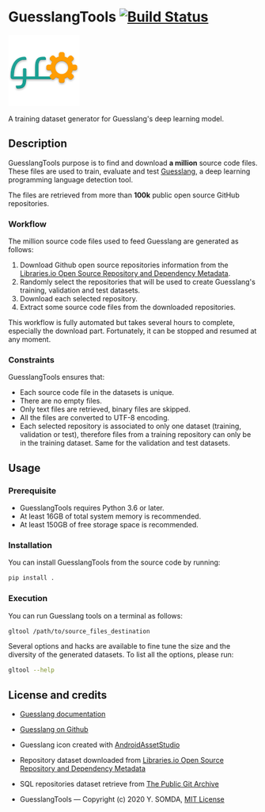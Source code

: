# GuesslangTools [![Build Status](https://travis-ci.org/yoeo/guesslangtools.svg?branch=master)](https://travis-ci.org/yoeo/guesslangtools)


![Guesslangtools](guesslangtools/data/guesslangtools.png)

A training dataset generator for Guesslang's deep learning model.

## Description

GuesslangTools purpose is to find and download **a million** source code files.
These files are used to train, evaluate and test
[Guesslang](https://github.com/yoeo/guesslang),
a deep learning programming language detection tool.

The files are retrieved from more than **100k** public open source
GitHub repositories.

### Workflow

The million source code files used to feed Guesslang are generated as follows:

1. Download Github open source repositories information from the
[Libraries.io Open Source Repository and Dependency Metadata](https://zenodo.org/record/1196312/files/Libraries.io-open-data-1.2.0.tar.gz).
2. Randomly select the repositories that will be used to create
  Guesslang's training, validation and test datasets.
3. Download each selected repository.
4. Extract some source code files from the downloaded repositories.

This workflow is fully automated but takes several hours to complete,
especially the download part.
Fortunately, it can be stopped and resumed at any moment.

### Constraints

GuesslangTools ensures that:

* Each source code file in the datasets is unique.
* There are no empty files.
* Only text files are retrieved, binary files are skipped.
* All the files are converted to UTF-8 encoding.
* Each selected repository is associated to only one dataset
  (training, validation or test),
  therefore files from a training repository can only be in
  the training dataset. Same for the validation and test datasets.

## Usage

### Prerequisite

* GuesslangTools requires Python 3.6 or later.
* At least 16GB of total system memory is recommended.
* At least 150GB of free storage space is recommended.

### Installation

You can install GuesslangTools from the source code by running:

```bash
pip install .
```

### Execution

You can run Guesslang tools on a terminal as follows:

```bash
gltool /path/to/source_files_destination
```

Several options and hacks are available to fine tune the size and
the diversity of the generated datasets. To list all the options, please run:

```bash
gltool --help
```

## License and credits

* [Guesslang documentation](https://guesslang.readthedocs.io/en/latest/)

* [Guesslang on Github](https://github.com/yoeo/guesslang)

* Guesslang icon created with
  [AndroidAssetStudio](https://github.com/romannurik/AndroidAssetStudio)

* Repository dataset downloaded from
  [Libraries.io Open Source Repository and Dependency Metadata](https://zenodo.org/record/1196312/files/Libraries.io-open-data-1.2.0.tar.gz)

* SQL repositories dataset retrieve from [The Public Git Archive](https://github.com/src-d/datasets/tree/master/PublicGitArchive)

* GuesslangTools — Copyright (c) 2020 Y. SOMDA, [MIT License](LICENSE)
